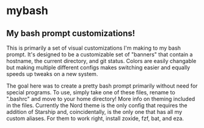 # mybash
## My bash prompt customizations!

This is primarily a set of visual customizations I'm making to my bash prompt.
It's designed to be a customizable set of "banners" that contain a hostname,
the current directory, and git status. Colors are easily changable but making
multiple different configs makes switching easier and equally speeds up tweaks
on a new system. 

The goal here was to create a pretty bash prompt primarily without need for 
special programs. To use, simply take one of these files, rename to ".bashrc" 
and move to your home directory! More info on theming included in the files. 
Currently the Nord theme is the only config that requires the addition of 
Starship and, coincidentally, is the only one that has all my custom aliases.
For them to work right, install zoxide, fzf, bat, and eza.
